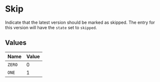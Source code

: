 # Skip

Indicate that the latest version should be marked as skipped. The <Release> entry for this version will have the `state` set to `skipped`.


## Values

| Name   | Value  |
| ------ | ------ |
| `ZERO` | 0      |
| `ONE`  | 1      |